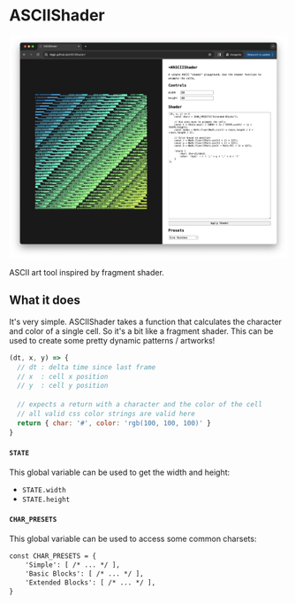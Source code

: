 # ASCIIShader

![Screenshot](./screenshot.png)

ASCII art tool inspired by fragment shader.

## What it does

It's very simple. ASCIIShader takes a function that calculates the character and color of a single cell. So it's a bit like a fragment shader. This can be used to create some pretty dynamic patterns / artworks!

```js
(dt, x, y) => {
  // dt : delta time since last frame
  // x  : cell x position
  // y  : cell y position

  // expects a return with a character and the color of the cell
  // all valid css color strings are valid here
  return { char: '#', color: 'rgb(100, 100, 100)' }
}
```

#### ``STATE``

This global variable can be used to get the width and height:
- ``STATE.width``
- ``STATE.height``

#### ``CHAR_PRESETS``

This global variable can be used to access some common charsets:

```
const CHAR_PRESETS = {
    'Simple': [ /* ... */ ],
    'Basic Blocks': [ /* ... */ ],
    'Extended Blocks': [ /* ... */ ],
}
```
